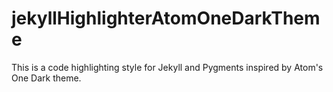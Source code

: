 # jekyllHighlighterAtomOneDarkTheme
This is a code highlighting style for Jekyll and Pygments inspired by Atom's One Dark theme.
